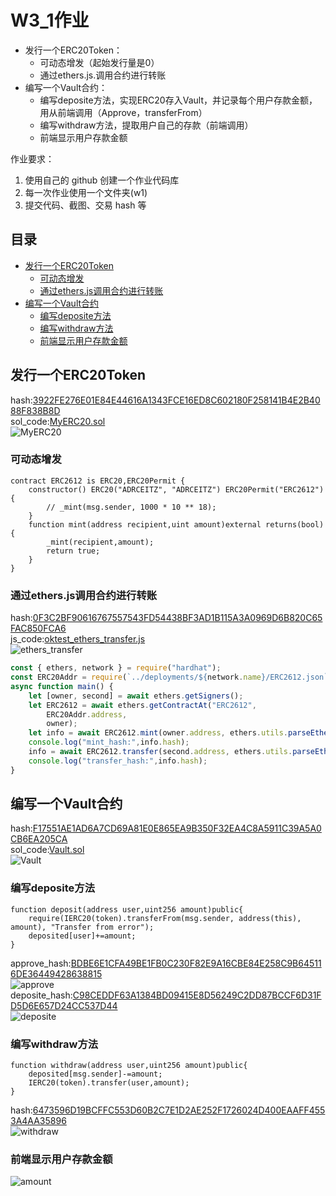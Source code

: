 # W3_1作业
* 发⾏⼀个ERC20Token：
  * 可动态增发（起始发⾏量是0）
  * 通过ethers.js.调⽤合约进⾏转账
* 编写⼀个Vault合约：
  * 编写deposite⽅法，实现ERC20存⼊Vault，并记录每个⽤户存款⾦额，⽤从前端调⽤（Approve，transferFrom）
  * 编写withdraw⽅法，提取⽤户⾃⼰的存款（前端调⽤）
  * 前端显示⽤户存款⾦额

作业要求：
1. 使用自己的 github 创建一个作业代码库
2. 每一次作业使用一个文件夹(w1) 
3. 提交代码、截图、交易 hash 等

## 目录
* [发⾏⼀个ERC20Token](#发⾏⼀个ERC20Token)
    * [可动态增发](#可动态增发)
    * [通过ethers.js调⽤合约进⾏转账](#通过ethers.js调⽤合约进⾏转账)
* [编写⼀个Vault合约](#编写⼀个Vault合约) 
    * [编写deposite⽅法](#编写deposite⽅法)
    * [编写withdraw⽅法](#编写withdraw⽅法)
    * [前端显示⽤户存款⾦额](#前端显示⽤户存款⾦额)

## 发⾏⼀个ERC20Token
hash:[3922FE276E01E84E44616A1343FCE16ED8C602180F258141B4E2B4088F838B8D](https://www.oklink.com/zh-cn/oec-test/tx/3922FE276E01E84E44616A1343FCE16ED8C602180F258141B4E2B4088F838B8D)  
sol_code:[MyERC20.sol](/W3-1/DATA/w3_code/contracts/ERC2612.sol)  
![MyERC20](/W3-1/DATA/picture/ERC2612.png)  
### 可动态增发
```solidity
contract ERC2612 is ERC20,ERC20Permit {
    constructor() ERC20("ADRCEITZ", "ADRCEITZ") ERC20Permit("ERC2612") {
        // _mint(msg.sender, 1000 * 10 ** 18);
    }
    function mint(address recipient,uint amount)external returns(bool){
        _mint(recipient,amount);
        return true;
    }
}
```
### 通过ethers.js调⽤合约进⾏转账
hash:[0F3C2BF90616767557543FD54438BF3AD1B115A3A0969D6B820C65FAC850FCA6](https://www.oklink.com/zh-cn/oec-test/tx/0F3C2BF90616767557543FD54438BF3AD1B115A3A0969D6B820C65FAC850FCA6)  
js_code:[oktest_ethers_transfer.js](/W3-1/DATA/w3_code/scripts/oktest_ethers_transfer.js)  
![ethers_transfer](/W3-1/DATA/picture/ethers_transfer.png)  
```JavaScript
const { ethers, network } = require("hardhat");
const ERC20Addr = require(`../deployments/${network.name}/ERC2612.json`)
async function main() {
    let [owner, second] = await ethers.getSigners();
    let ERC2612 = await ethers.getContractAt("ERC2612",
        ERC20Addr.address,
        owner);
    let info = await ERC2612.mint(owner.address, ethers.utils.parseEther("100"));
    console.log("mint_hash:",info.hash);
    info = await ERC2612.transfer(second.address, ethers.utils.parseEther("10"));
    console.log("transfer_hash:",info.hash);
}
```

## 编写⼀个Vault合约
hash:[F17551AE1AD6A7CD69A81E0E865EA9B350F32EA4C8A5911C39A5A0CB6EA205CA](https://www.oklink.com/zh-cn/oec-test/tx/F17551AE1AD6A7CD69A81E0E865EA9B350F32EA4C8A5911C39A5A0CB6EA205CA)  
sol_code:[Vault.sol](/W3-1/DATA/w3_code/contracts/Vault.sol)  
![Vault](/W3-1/DATA/picture/Vault.png)  
### 编写deposite⽅法
```solidity
function deposit(address user,uint256 amount)public{
    require(IERC20(token).transferFrom(msg.sender, address(this), amount), "Transfer from error");
    deposited[user]+=amount;
}
```
approve_hash:[BDBE6E1CFA49BE1FB0C230F82E9A16CBE84E258C9B645116DE36449428638815](https://www.oklink.com/zh-cn/oec-test/tx/BDBE6E1CFA49BE1FB0C230F82E9A16CBE84E258C9B645116DE36449428638815)  
![approve](/W3-1/DATA/picture/approve.png)  
deposite_hash:[C98CEDDF63A1384BD09415E8D56249C2DD87BCCF6D31FD5D6E657D24CC537D44](https://www.oklink.com/zh-cn/oec-test/tx/C98CEDDF63A1384BD09415E8D56249C2DD87BCCF6D31FD5D6E657D24CC537D44)  
![deposite](/W3-1/DATA/picture/deposite.png)  
### 编写withdraw⽅法
```solidity
function withdraw(address user,uint256 amount)public{
    deposited[msg.sender]-=amount;
    IERC20(token).transfer(user,amount);
}
```
hash:[6473596D19BCFFC553D60B2C7E1D2AE252F1726024D400EAAFF4553A4AA35896](https://www.oklink.com/zh-cn/oec-test/tx/6473596D19BCFFC553D60B2C7E1D2AE252F1726024D400EAAFF4553A4AA35896)  
![withdraw](/W3-1/DATA/picture/withdraw.png)
### 前端显示⽤户存款⾦额
![amount](/W3-1/DATA/picture/amount.png)
